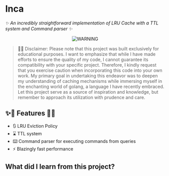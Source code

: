 # Inca

_✨ An incredibly straightforward implementation of LRU Cache with a TTL system and Command parser ✨_

<p align="center">
    <img src="https://media3.giphy.com/media/Y5wlazC8lSVuU/giphy.gif?cid=ecf05e471vpcy62a0xr8kd3w8zvgnpzwm4z5lv1h74kjmwq4&ep=v1_gifs_search&rid=giphy.gif&ct=g" alt="WARNING">
</p>

> 🌟💡 Disclaimer: Please note that this project was built exclusively for educational purposes. I want to emphasize that while I have made efforts to ensure the quality of my code, I cannot guarantee its compatibility with your specific project. Therefore, I kindly request that you exercise caution when incorporating this code into your own work. My primary goal in undertaking this endeavor was to deepen my understanding of caching mechanisms while immersing myself in the enchanting world of golang, a language I have recently embraced. Let this project serve as a source of inspiration and knowledge, but remember to approach its utilization with prudence and care.

## ✨🌟 Features 🌟✨

- 🔃 LRU Eviction Policy
- ⌛ TTL system
- ⌨️ Command parser for executing commands from queries
- ⚡️ Blazingly fast performance

## What did I learn from this project?
